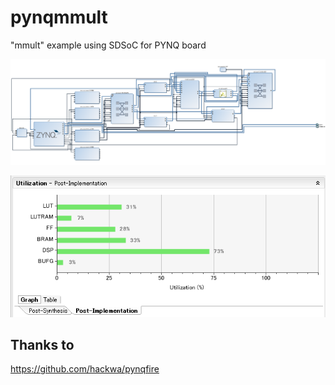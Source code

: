 # pynqmmult
"mmult" example using SDSoC for PYNQ board

![](blockdiagram.png)

![](resource.png)

## Thanks to

https://github.com/hackwa/pynqfire
